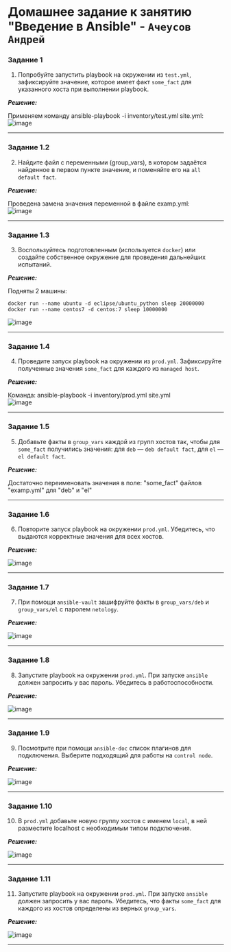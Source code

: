 # Домашнее задание к занятию  "Введение в Ansible" - `Ачеусов Андрей`

### Задание 1

1. Попробуйте запустить playbook на окружении из `test.yml`, зафиксируйте значение, которое имеет факт `some_fact` для указанного хоста при выполнении playbook.

***Решение:***  

Применяем команду ansible-playbook -i inventory/test.yml site.yml:  
![image](https://github.com/AndrewAche/HW_ALL/assets/121398221/07765706-78d3-4810-b149-3e3061382a4a)


---

### Задание 1.2

2. Найдите файл с переменными (group_vars), в котором задаётся найденное в первом пункте значение, и поменяйте его на `all default fact`.

***Решение:***  

Проведена замена значения переменной в файле examp.yml:  
![image](https://github.com/AndrewAche/HW_ALL/assets/121398221/d295a104-375e-4a6b-9466-bbf51a8e5561)


---

### Задание 1.3

3. Воспользуйтесь подготовленным (используется `docker`) или создайте собственное окружение для проведения дальнейших испытаний.

***Решение:***  

Подняты 2 машины:   
```
docker run --name ubuntu -d eclipse/ubuntu_python sleep 20000000
docker run --name centos7 -d centos:7 sleep 10000000
```
![image](https://github.com/AndrewAche/HW_ALL/assets/121398221/03a79f94-ea4a-4755-be8f-b3a88e33c907)  


---

### Задание 1.4

4. Проведите запуск playbook на окружении из `prod.yml`. Зафиксируйте полученные значения `some_fact` для каждого из `managed host`.

***Решение:***  

Команда: ansible-playbook -i inventory/prod.yml site.yml   
![image](https://github.com/AndrewAche/HW_ALL/assets/121398221/31d60f2a-a07a-4444-a24a-bc6c1af5cb7b)


---

### Задание 1.5

5. Добавьте факты в `group_vars` каждой из групп хостов так, чтобы для `some_fact` получились значения: для `deb` — `deb default fact`, для `el` — `el default fact`.

***Решение:***  

Достаточно переименовать значения в поле: "some_fact" файлов "examp.yml" для "deb" и "el"  

---

### Задание 1.6

6.  Повторите запуск playbook на окружении `prod.yml`. Убедитесь, что выдаются корректные значения для всех хостов.

***Решение:***  

![image](https://github.com/AndrewAche/HW_ALL/assets/121398221/ebe8dd40-5451-4c65-95d5-f36dc2347935)  

---

### Задание 1.7

7. При помощи `ansible-vault` зашифруйте факты в `group_vars/deb` и `group_vars/el` с паролем `netology`.

***Решение:***  

![image](https://github.com/AndrewAche/HW_ALL/assets/121398221/1a3e7305-bc10-459a-b1ee-15dcdb1aa057)

---

### Задание 1.8

8. Запустите playbook на окружении `prod.yml`. При запуске `ansible` должен запросить у вас пароль. Убедитесь в работоспособности.

***Решение:***  

![image](https://github.com/AndrewAche/HW_ALL/assets/121398221/1d219e09-6b8b-47e0-b6f0-33c706dc870a)

---

### Задание 1.9

9. Посмотрите при помощи `ansible-doc` список плагинов для подключения. Выберите подходящий для работы на `control node`.

***Решение:***  

![image](https://github.com/AndrewAche/HW_ALL/assets/121398221/5bc0fb3d-fedc-4748-a9ca-8e55784dbbe3)

---

### Задание 1.10

10. В `prod.yml` добавьте новую группу хостов с именем  `local`, в ней разместите localhost с необходимым типом подключения.

***Решение:***  

![image](https://github.com/AndrewAche/HW_ALL/assets/121398221/01ce1299-78fa-40e9-84c1-2e53d152cd8c)


---

### Задание 1.11

11. Запустите playbook на окружении `prod.yml`. При запуске `ansible` должен запросить у вас пароль. Убедитесь, что факты `some_fact` для каждого из хостов определены из верных `group_vars`.

***Решение:***  

![image](https://github.com/AndrewAche/HW_ALL/assets/121398221/d5ff5c4c-1a46-4647-9285-40e0f32ade61)


---




